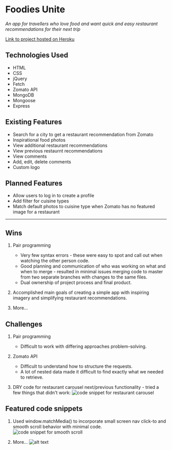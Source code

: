 # Foodies Unite

*An app for travellers who love food and want quick and easy restaurant recommendations for their next trip*

[Link to project hosted on Heroku]()

## Technologies Used

* HTML
* CSS
* jQuery
* Fetch
* Zomato API
* MongoDB
* Mongoose
* Express



## Existing Features

* Search for a city to get a restaurant recommendation from Zomato
* Inspirational food photos 
* View additional restaurant recommendations
* View previous restaurnt recommendations
* View comments
* Add, edit, delete comments
* Custom logo



## Planned Features

* Allow users to log in to create a profile
* Add filter for cuisine types
* Match default photos to cuisine type when Zomato has no featured image for a restaurant

---

## Wins
1. Pair programming
	* Very few syntax errors - these were easy to spot and call out when watching the other person code.
	* Good planning and communication of who was working on what and when to merge - resulted in minimal issues merging code to master from two separate branches with changes to the same files.
	* Dual ownership of project process and final product.

2. Accomplished main goals of creating a simple app with inspiring imagery and simplifying restaurant recommendations.

3. More...

## Challenges
1. Pair programming
	* Difficult to work with differing approaches problem-solving.

2. Zomato API
	* Difficult to understand how to structure the requests.
	* A lot of nested data made it difficult to find exactly what we needed to retrieve.

3. DRY code for restaurant carousel next/previous functionality - tried a few things that didn't work:
![code snippet for restaurant carousel](../public/images/code/next_prev.png)


## Featured code snippets
1. Used window.matchMedia() to incorporate small screen nav click-to and smooth scroll behavior with minimal code.
![code snippet for smooth scroll](../public/images/code/smooth_scroll.png)

2. More...
![alt text](image.png)




